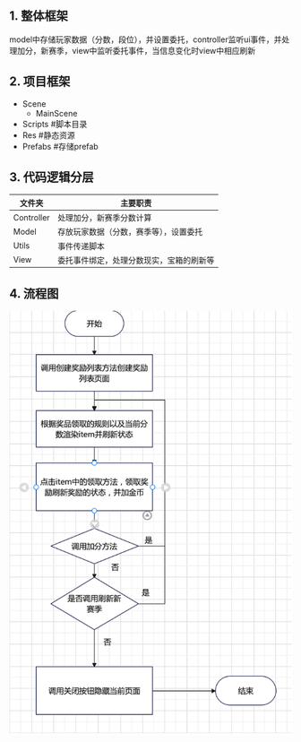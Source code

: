 ## 1. 整体框架

model中存储玩家数据（分数，段位），并设置委托，controller监听ui事件，并处理加分，新赛季，view中监听委托事件，当信息变化时view中相应刷新

## 2. 项目框架

* Scene
  * MainScene
* Scripts                       #脚本目录
* Res                           #静态资源
* Prefabs                       #存储prefab

 ## 3. 代码逻辑分层
|文件夹        |主要职责                  |
|-----------   |----------              |
|Controller     |处理加分，新赛季分数计算                 |
|Model       |存放玩家数据（分数，赛季等），设置委托            |
|Utils          |事件传递脚本 |
|View         |委托事件绑定，处理分数现实，宝箱的刷新等              |

## 4. 流程图
![](https://github.com/89trillion-wangjian/ChampinRoad/blob/master/seq.png)
